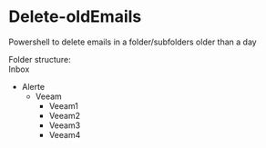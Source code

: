 # Delete-oldEmails
Powershell to delete emails in a folder/subfolders older than a day

Folder structure:  
Inbox
  - Alerte
      - Veeam
          - Veeam1
          - Veeam2
          - Veeam3
          - Veeam4
